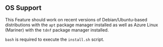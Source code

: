

## OS Support

This Feature should work on recent versions of Debian/Ubuntu-based distributions with the `apt` package manager installed
as well as Azure Linux (Mariner) with the `tdnf` package manager installed.

`bash` is required to execute the `install.sh` script.